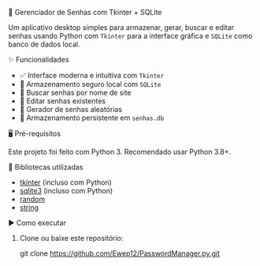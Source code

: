 🔐 Gerenciador de Senhas com Tkinter + SQLite

Um aplicativo desktop simples para armazenar, gerar, buscar e editar senhas usando Python com `Tkinter` para a interface gráfica e `SQLite` como banco de dados local.


 ✨ Funcionalidades

- ✅ Interface moderna e intuitiva com `Tkinter`
- 🔐 Armazenamento seguro local com `SQLite`
- 🔎 Buscar senhas por nome de site
- 📝 Editar senhas existentes
- 🧠 Gerador de senhas aleatórias
- 💾 Armazenamento persistente em `senhas.db`


 🖥️ Pré-requisitos

Este projeto foi feito com Python 3. Recomendado usar Python 3.8+.

 🔧 Bibliotecas utilizadas

- [tkinter](https://docs.python.org/3/library/tkinter.html) (incluso com Python)
- [sqlite3](https://docs.python.org/3/library/sqlite3.html) (incluso com Python)
- [random](https://docs.python.org/3/library/random.html)
- [string](https://docs.python.org/3/library/string.html)


 ▶️ Como executar

1. Clone ou baixe este repositório:

  
   git clone https://github.com/Ewep12/PasswordManager.py.git
